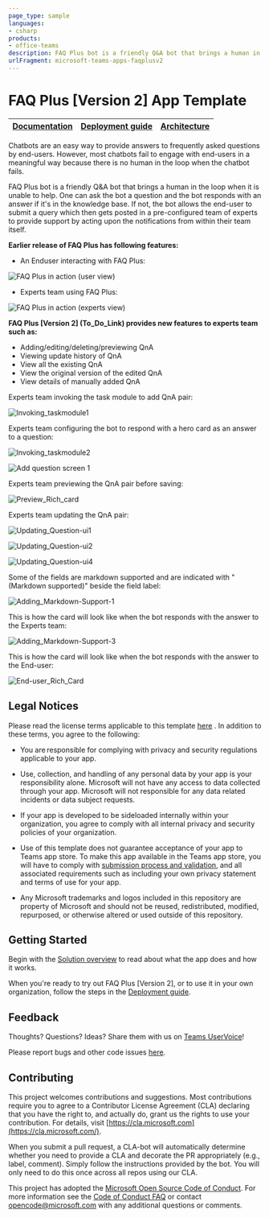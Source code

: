 ```yaml
---
page_type: sample
languages:
- csharp
products:
- office-teams
description: FAQ Plus bot is a friendly Q&A bot that brings a human in the loop when it is unable to help. One can ask the bot a question and the bot responds with an answer if it's in the knowledge base. If not, the bot allows the end-user to submit a query which then gets posted in a pre-configured team of experts to provide support by acting upon the notifications from within their team itself.
urlFragment: microsoft-teams-apps-faqplusv2
---
```

#  FAQ Plus [Version 2] App Template

| [Documentation](/wiki/Home.md) | [Deployment guide](/wiki/Deployment-Guide.md) | [Architecture](/wiki/Solution-Overview.md) |
| ---- | ---- | ---- |

Chatbots are an easy way to provide answers to frequently asked questions by end-users. However, most chatbots fail to engage with end-users in a meaningful way because there is no human in the loop when the chatbot fails. 

FAQ Plus bot is a friendly Q&A bot that brings a human in the loop when it is unable to help. One can ask the bot a question and the bot responds with an answer if it's in the knowledge base. If not, the bot allows the end-user to submit a query which then gets posted in a pre-configured team of experts to provide support by acting upon the notifications from within their team itself.

**Earlier release of FAQ Plus has following features:**

*	An Enduser interacting with FAQ Plus:

![FAQ Plus in action (user view)](https://github.com/OfficeDev/microsoft-teams-faqplusplus-app/wiki/images/FAQPlusEndUser.gif)

*	Experts team using FAQ Plus:

![FAQ Plus in action (experts view)](https://github.com/OfficeDev/microsoft-teams-faqplusplus-app/wiki/images/FAQPlusExperts.gif)


**FAQ Plus [Version 2] (To_Do_Link) provides new features to experts team such as:**
* Adding/editing/deleting/previewing QnA
* Viewing update history of QnA
* View all the existing QnA
* View the original version of the edited QnA
* View details of manually added QnA

Experts team invoking the task module to add QnA pair:

![Invoking_taskmodule1](/Wiki/Images/Invoking_taskmodule1.png)

Experts team configuring the bot to respond with a hero card as an answer to a question:

![Invoking_taskmodule2](/Wiki/Images/Invoking_taskmodule2.png)

![Add question screen 1](/Wiki/Images/add-question-richcard1.png)

Experts team previewing the QnA pair before saving:
   
![Preview_Rich_card](/Wiki/Images/Preview_Rich_card.png)

Experts team updating the QnA pair:

![Updating_Question-ui1](/Wiki/Images/Updating_Question-ui1.png)

![Updating_Question-ui2](/Wiki/Images/Updating_Question-ui2.png)

![Updating_Question-ui4](/Wiki/Images/Updating_Question-ui4.png)

Some of the fields are markdown supported and are indicated with "(Markdown supported)" beside the field label:
   
![Adding_Markdown-Support-1](/Wiki/Images/Adding_Markdown-Support1.png)
   
This is how the card will look like when the bot responds with the answer to the Experts team:

![Adding_Markdown-Support-3](/Wiki/Images/Adding_Markdown-Support3.png)

This is how the card will look like when the bot responds with the answer to the End-user:

![End-user_Rich_Card](/Wiki/Images/End-user_Rich_Card.png)

## **Legal Notices**

Please read the license terms applicable to this template [here](https://github.com/OfficeDev/microsoft-teams-apps-bookaroom/blob/master/LICENSE) . In addition to these terms, you agree to the following:

 - You are responsible for complying with privacy and security regulations applicable to your app.
 
 - Use, collection, and handling of any personal data by your app is your responsibility alone.  Microsoft will not have any access to data collected through your app.  Microsoft will not responsible for any data related incidents or data subject requests.
 
 - If your app is developed to be sideloaded internally within your organization, you agree to comply with all internal privacy and security policies of your organization.
 
 - Use of this template does not guarantee acceptance of your app to Teams app store.  To make this app available in the Teams app store, you will have to comply with [submission process and validation](https://docs.microsoft.com/en-us/microsoftteams/platform/concepts/deploy-and-publish/appsource/publish), and all associated requirements such as including your own privacy statement and terms of use for your app.
 
 - Any Microsoft trademarks and logos included in this repository are property of Microsoft and should not be reused, redistributed, modified, repurposed, or otherwise altered or used outside of this repository.

## **Getting** **Started**

Begin with the [Solution overview](/wiki/Solution-overview) to read about what the app does and how it works.

When you're ready to try out FAQ Plus [Version 2], or to use it in your own organization, follow the steps in the [Deployment guide](/wiki/DeployementGuide).

## **Feedback**

Thoughts? Questions? Ideas? Share them with us on [Teams UserVoice](https://microsoftteams.uservoice.com/forums/555103-public)!

Please report bugs and other code issues [here](/issues/new).

## **Contributing**

This project welcomes contributions and suggestions. Most contributions require you to agree to a Contributor License Agreement (CLA) declaring that you have the right to, and actually do, grant us the rights to use your contribution. For details, visit [https://cla.microsoft.com](https://cla.microsoft.com/).

When you submit a pull request, a CLA-bot will automatically determine whether you need to provide a CLA and decorate the PR appropriately (e.g., label, comment). Simply follow the instructions provided by the bot. You will only need to do this once across all repos using our CLA.

This project has adopted the [Microsoft Open Source Code of Conduct](https://opensource.microsoft.com/codeofconduct/). For more information see the [Code of Conduct FAQ](https://opensource.microsoft.com/codeofconduct/FAQ/) or contact [opencode@microsoft.com](mailto:opencode@microsoft.com) with any additional questions or comments.